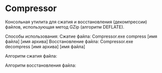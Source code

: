 # Compressor
Консольная утилита для сжатия и восстановления (декомпрессии) файлов, использующая метод GZip (алгоритм DEFLATE).

Способы использования:
Сжатие файла: Compressor.exe compress [имя файла] [имя архива]
Восстановление файла: Compressor.exe decompress [имя архива] [имя файла]

Алгоритм сжатия файла:

Алгоритм восстановления файла:
